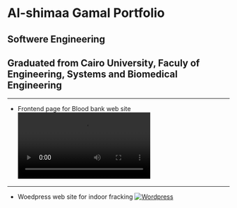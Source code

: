 # Al-shimaa Gamal Portfolio
## Softwere Engineering
## Graduated from Cairo University, Faculy of Engineering, Systems and Biomedical Engineering

-----------------------------------------------------------------------------------------------

- Frontend page for Blood bank web site
![BloodBank](Bloodbank.mp4)
-----------------------------------------------------------------------------------------------
- Woedpress web site for indoor fracking
[![Wordpress]({https://github.com/AlshimaaGamalAlsaied/PORTFOLIO/blob/master/wordpress.jpg})]({https://github.com/AlshimaaGamalAlsaied/PORTFOLIO/blob/master/wordpress.mp4} "Link Video")